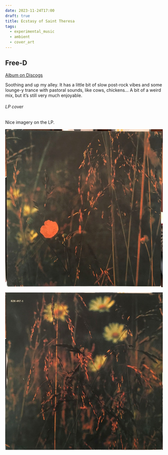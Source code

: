 ```yaml
---
date: 2023-11-24T17:00
draft: true
title: Ecstasy of Saint Theresa
tags:
  - experimental_music
  - ambient
  - cover_art
---
```

## Free-D

[Album on Discogs](https://www.discogs.com/master/21387-The-Ecstasy-Of-Saint-Theresa-Free-D-Original-Soundtrack)

Soothing and up my alley. It has a little bit of slow post-rock vibes and some lounge-y trance with pastoral sounds, like cows, chickens… A bit of a weird mix, but it’s still very much enjoyable.

###### LP cover

Nice imagery on the LP.

![Close-up photo of vegetation/bushes. There is a red flower in the center area](../attachment/vsc-paste/ecstasy_of_saint_theresa-231124170521.png)

![Same type of photo as the previous one, just a different details of the vegetaion, now with some blurred yellow flowers in the background](../attachment/vsc-paste/ecstasy_of_saint_theresa-231124170654.png)